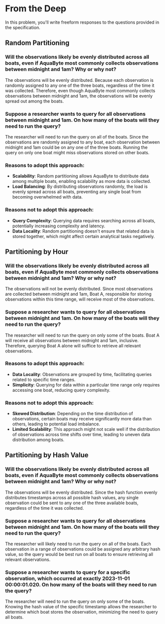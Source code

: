 # From the Deep

In this problem, you'll write freeform responses to the questions provided in the specification.

## Random Partitioning

### Will the observations likely be evenly distributed across all boats, even if AquaByte most commonly collects observations between midnight and 1am? Why or why not?

The observations will be evenly distributed. Because each observation is randomly assigned to any one of the three boats, regardless of the time it was collected. Therefore, even though AquaByte most commonly collects observations between midnight and 1am, the observations will be evenly spread out among the boats.

### Suppose a researcher wants to query for all observations between midnight and 1am. On how many of the boats will they need to run the query?

The researcher will need to run the query on all of the boats. Since the observations are randomly assigned to any boat, each observation between midnight and 1am could be on any one of the three boats. Running the query on only one boat might miss observations stored on other boats.

### Reasons to adopt this approach:
- **Scalability**: Random partitioning allows AquaByte to distribute data among multiple boats, enabling scalability as more data is collected.
- **Load Balancing**: By distributing observations randomly, the load is evenly spread across all boats, preventing any single boat from becoming overwhelmed with data.

### Reasons not to adopt this approach:
- **Query Complexity**: Querying data requires searching across all boats, potentially increasing complexity and latency.
- **Data Locality**: Random partitioning doesn't ensure that related data is stored together, which might affect certain analytical tasks negatively.

## Partitioning by Hour

### Will the observations likely be evenly distributed across all boats, even if AquaByte most commonly collects observations between midnight and 1am? Why or why not?

The observations will not be evenly distributed. Since most observations are collected between midnight and 1am, Boat A, responsible for storing observations within this time range, will receive most of the observations.

### Suppose a researcher wants to query for all observations between midnight and 1am. On how many of the boats will they need to run the query?

The researcher will need to run the query on only some of the boats. Boat A will receive all observations between midnight and 1am, inclusive. Therefore, querying Boat A alone will suffice to retrieve all relevant observations.

### Reasons to adopt this approach:
- **Data Locality**: Observations are grouped by time, facilitating queries related to specific time ranges.
- **Simplicity**: Querying for data within a particular time range only requires accessing one boat, reducing query complexity.

### Reasons not to adopt this approach:
- **Skewed Distribution**: Depending on the time distribution of observations, certain boats may receive significantly more data than others, leading to potential load imbalance.
- **Limited Scalability**: This approach might not scale well if the distribution of observations across time shifts over time, leading to uneven data distribution among boats.

## Partitioning by Hash Value

### Will the observations likely be evenly distributed across all boats, even if AquaByte most commonly collects observations between midnight and 1am? Why or why not?

The observations will be evenly distributed. Since the hash function evenly distributes timestamps across all possible hash values, any single observation could be sent to any one of the three available boats, regardless of the time it was collected.

### Suppose a researcher wants to query for all observations between midnight and 1am. On how many of the boats will they need to run the query?

The researcher will likely need to run the query on all of the boats. Each observation in a range of observations could be assigned any arbitrary hash value, so the query would be best run on all boats to ensure retrieving all relevant observations.

### Suppose a researcher wants to query for a specific observation, which occurred at exactly 2023-11-01 00:00:01.020. On how many of the boats will they need to run the query?

The researcher will need to run the query on only some of the boats. Knowing the hash value of the specific timestamp allows the researcher to determine which boat stores the observation, minimizing the need to query all boats.



